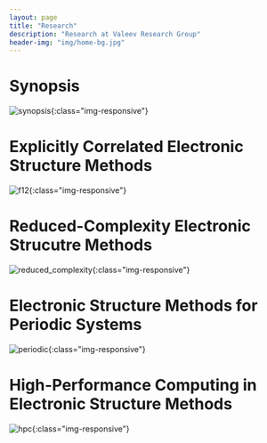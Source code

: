 ```yaml
---
layout: page
title: "Research"
description: "Research at Valeev Research Group"
header-img: "img/home-bg.jpg"
---
```


# Synopsis

![synopsis](../img/research/synopsis.jpg){:class="img-responsive"}


# Explicitly Correlated Electronic Structure Methods
![f12](../img/research/explicitly_correlated.jpg){:class="img-responsive"}

# Reduced-Complexity Electronic Strucutre Methods
![reduced_complexity](../img/research/reduced_complexity.jpg){:class="img-responsive"}

# Electronic Structure Methods for Periodic Systems
![periodic](../img/research/periodic.jpg){:class="img-responsive"}

# High-Performance Computing in Electronic Structure Methods
![hpc](../img/research/hpc.jpg){:class="img-responsive"}